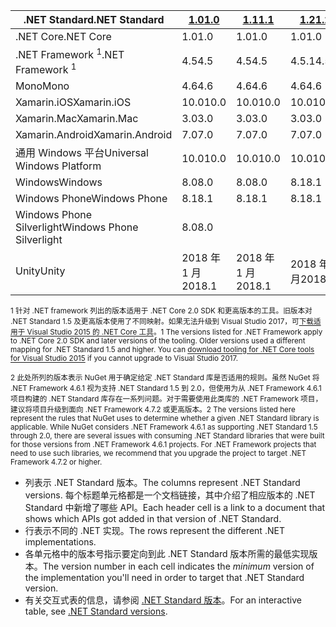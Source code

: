 | <span data-ttu-id="54b24-101">.NET Standard</span><span class="sxs-lookup"><span data-stu-id="54b24-101">.NET Standard</span></span>              | <span data-ttu-id="54b24-102">[1.0]</span><span class="sxs-lookup"><span data-stu-id="54b24-102">[1.0]</span></span>  | <span data-ttu-id="54b24-103">[1.1]</span><span class="sxs-lookup"><span data-stu-id="54b24-103">[1.1]</span></span>  | <span data-ttu-id="54b24-104">[1.2]</span><span class="sxs-lookup"><span data-stu-id="54b24-104">[1.2]</span></span> | <span data-ttu-id="54b24-105">[1.3]</span><span class="sxs-lookup"><span data-stu-id="54b24-105">[1.3]</span></span> | <span data-ttu-id="54b24-106">[1.4]</span><span class="sxs-lookup"><span data-stu-id="54b24-106">[1.4]</span></span> | <span data-ttu-id="54b24-107">[1.5]</span><span class="sxs-lookup"><span data-stu-id="54b24-107">[1.5]</span></span>              | <span data-ttu-id="54b24-108">[1.6]</span><span class="sxs-lookup"><span data-stu-id="54b24-108">[1.6]</span></span>              | <span data-ttu-id="54b24-109">[2.0]</span><span class="sxs-lookup"><span data-stu-id="54b24-109">[2.0]</span></span>               |
|----------------------------|--------|--------|-------|-------|-------|--------------------|--------------------|---------------------|
| <span data-ttu-id="54b24-110">.NET Core</span><span class="sxs-lookup"><span data-stu-id="54b24-110">.NET Core</span></span>                  | <span data-ttu-id="54b24-111">1.0</span><span class="sxs-lookup"><span data-stu-id="54b24-111">1.0</span></span>    | <span data-ttu-id="54b24-112">1.0</span><span class="sxs-lookup"><span data-stu-id="54b24-112">1.0</span></span>    | <span data-ttu-id="54b24-113">1.0</span><span class="sxs-lookup"><span data-stu-id="54b24-113">1.0</span></span>   | <span data-ttu-id="54b24-114">1.0</span><span class="sxs-lookup"><span data-stu-id="54b24-114">1.0</span></span>   | <span data-ttu-id="54b24-115">1.0</span><span class="sxs-lookup"><span data-stu-id="54b24-115">1.0</span></span>   | <span data-ttu-id="54b24-116">1.0</span><span class="sxs-lookup"><span data-stu-id="54b24-116">1.0</span></span>                | <span data-ttu-id="54b24-117">1.0</span><span class="sxs-lookup"><span data-stu-id="54b24-117">1.0</span></span>                | <span data-ttu-id="54b24-118">2.0</span><span class="sxs-lookup"><span data-stu-id="54b24-118">2.0</span></span>                 |
| <span data-ttu-id="54b24-119">.NET Framework <sup>1</sup></span><span class="sxs-lookup"><span data-stu-id="54b24-119">.NET Framework <sup>1</sup></span></span>| <span data-ttu-id="54b24-120">4.5</span><span class="sxs-lookup"><span data-stu-id="54b24-120">4.5</span></span>    | <span data-ttu-id="54b24-121">4.5</span><span class="sxs-lookup"><span data-stu-id="54b24-121">4.5</span></span>    | <span data-ttu-id="54b24-122">4.5.1</span><span class="sxs-lookup"><span data-stu-id="54b24-122">4.5.1</span></span> | <span data-ttu-id="54b24-123">4.6</span><span class="sxs-lookup"><span data-stu-id="54b24-123">4.6</span></span>   | <span data-ttu-id="54b24-124">4.6.1</span><span class="sxs-lookup"><span data-stu-id="54b24-124">4.6.1</span></span> | <span data-ttu-id="54b24-125">4.6.1 <sup>2</sup></span><span class="sxs-lookup"><span data-stu-id="54b24-125">4.6.1 <sup>2</sup></span></span> | <span data-ttu-id="54b24-126">4.6.1 <sup>2</sup></span><span class="sxs-lookup"><span data-stu-id="54b24-126">4.6.1 <sup>2</sup></span></span> | <span data-ttu-id="54b24-127">4.6.1 <sup>2</sup></span><span class="sxs-lookup"><span data-stu-id="54b24-127">4.6.1 <sup>2</sup></span></span>  |
| <span data-ttu-id="54b24-128">Mono</span><span class="sxs-lookup"><span data-stu-id="54b24-128">Mono</span></span>                       | <span data-ttu-id="54b24-129">4.6</span><span class="sxs-lookup"><span data-stu-id="54b24-129">4.6</span></span>    | <span data-ttu-id="54b24-130">4.6</span><span class="sxs-lookup"><span data-stu-id="54b24-130">4.6</span></span>    | <span data-ttu-id="54b24-131">4.6</span><span class="sxs-lookup"><span data-stu-id="54b24-131">4.6</span></span>   | <span data-ttu-id="54b24-132">4.6</span><span class="sxs-lookup"><span data-stu-id="54b24-132">4.6</span></span>   | <span data-ttu-id="54b24-133">4.6</span><span class="sxs-lookup"><span data-stu-id="54b24-133">4.6</span></span>   | <span data-ttu-id="54b24-134">4.6</span><span class="sxs-lookup"><span data-stu-id="54b24-134">4.6</span></span>                | <span data-ttu-id="54b24-135">4.6</span><span class="sxs-lookup"><span data-stu-id="54b24-135">4.6</span></span>                | <span data-ttu-id="54b24-136">5.4</span><span class="sxs-lookup"><span data-stu-id="54b24-136">5.4</span></span>                 |
| <span data-ttu-id="54b24-137">Xamarin.iOS</span><span class="sxs-lookup"><span data-stu-id="54b24-137">Xamarin.iOS</span></span>                | <span data-ttu-id="54b24-138">10.0</span><span class="sxs-lookup"><span data-stu-id="54b24-138">10.0</span></span>   | <span data-ttu-id="54b24-139">10.0</span><span class="sxs-lookup"><span data-stu-id="54b24-139">10.0</span></span>   | <span data-ttu-id="54b24-140">10.0</span><span class="sxs-lookup"><span data-stu-id="54b24-140">10.0</span></span>  | <span data-ttu-id="54b24-141">10.0</span><span class="sxs-lookup"><span data-stu-id="54b24-141">10.0</span></span>  | <span data-ttu-id="54b24-142">10.0</span><span class="sxs-lookup"><span data-stu-id="54b24-142">10.0</span></span>  | <span data-ttu-id="54b24-143">10.0</span><span class="sxs-lookup"><span data-stu-id="54b24-143">10.0</span></span>               | <span data-ttu-id="54b24-144">10.0</span><span class="sxs-lookup"><span data-stu-id="54b24-144">10.0</span></span>               | <span data-ttu-id="54b24-145">10.14</span><span class="sxs-lookup"><span data-stu-id="54b24-145">10.14</span></span>               |
| <span data-ttu-id="54b24-146">Xamarin.Mac</span><span class="sxs-lookup"><span data-stu-id="54b24-146">Xamarin.Mac</span></span>                | <span data-ttu-id="54b24-147">3.0</span><span class="sxs-lookup"><span data-stu-id="54b24-147">3.0</span></span>    | <span data-ttu-id="54b24-148">3.0</span><span class="sxs-lookup"><span data-stu-id="54b24-148">3.0</span></span>    | <span data-ttu-id="54b24-149">3.0</span><span class="sxs-lookup"><span data-stu-id="54b24-149">3.0</span></span>   | <span data-ttu-id="54b24-150">3.0</span><span class="sxs-lookup"><span data-stu-id="54b24-150">3.0</span></span>   | <span data-ttu-id="54b24-151">3.0</span><span class="sxs-lookup"><span data-stu-id="54b24-151">3.0</span></span>   | <span data-ttu-id="54b24-152">3.0</span><span class="sxs-lookup"><span data-stu-id="54b24-152">3.0</span></span>                | <span data-ttu-id="54b24-153">3.0</span><span class="sxs-lookup"><span data-stu-id="54b24-153">3.0</span></span>                | <span data-ttu-id="54b24-154">3.8</span><span class="sxs-lookup"><span data-stu-id="54b24-154">3.8</span></span>                 |
| <span data-ttu-id="54b24-155">Xamarin.Android</span><span class="sxs-lookup"><span data-stu-id="54b24-155">Xamarin.Android</span></span>            | <span data-ttu-id="54b24-156">7.0</span><span class="sxs-lookup"><span data-stu-id="54b24-156">7.0</span></span>    | <span data-ttu-id="54b24-157">7.0</span><span class="sxs-lookup"><span data-stu-id="54b24-157">7.0</span></span>    | <span data-ttu-id="54b24-158">7.0</span><span class="sxs-lookup"><span data-stu-id="54b24-158">7.0</span></span>   | <span data-ttu-id="54b24-159">7.0</span><span class="sxs-lookup"><span data-stu-id="54b24-159">7.0</span></span>   | <span data-ttu-id="54b24-160">7.0</span><span class="sxs-lookup"><span data-stu-id="54b24-160">7.0</span></span>   | <span data-ttu-id="54b24-161">7.0</span><span class="sxs-lookup"><span data-stu-id="54b24-161">7.0</span></span>                | <span data-ttu-id="54b24-162">7.0</span><span class="sxs-lookup"><span data-stu-id="54b24-162">7.0</span></span>                | <span data-ttu-id="54b24-163">8.0</span><span class="sxs-lookup"><span data-stu-id="54b24-163">8.0</span></span>                 |
| <span data-ttu-id="54b24-164">通用 Windows 平台</span><span class="sxs-lookup"><span data-stu-id="54b24-164">Universal Windows Platform</span></span> | <span data-ttu-id="54b24-165">10.0</span><span class="sxs-lookup"><span data-stu-id="54b24-165">10.0</span></span>   | <span data-ttu-id="54b24-166">10.0</span><span class="sxs-lookup"><span data-stu-id="54b24-166">10.0</span></span>   | <span data-ttu-id="54b24-167">10.0</span><span class="sxs-lookup"><span data-stu-id="54b24-167">10.0</span></span>  | <span data-ttu-id="54b24-168">10.0</span><span class="sxs-lookup"><span data-stu-id="54b24-168">10.0</span></span>  | <span data-ttu-id="54b24-169">10.0</span><span class="sxs-lookup"><span data-stu-id="54b24-169">10.0</span></span>  | <span data-ttu-id="54b24-170">10.0.16299</span><span class="sxs-lookup"><span data-stu-id="54b24-170">10.0.16299</span></span>         | <span data-ttu-id="54b24-171">10.0.16299</span><span class="sxs-lookup"><span data-stu-id="54b24-171">10.0.16299</span></span>         | <span data-ttu-id="54b24-172">10.0.16299</span><span class="sxs-lookup"><span data-stu-id="54b24-172">10.0.16299</span></span>          |
| <span data-ttu-id="54b24-173">Windows</span><span class="sxs-lookup"><span data-stu-id="54b24-173">Windows</span></span>                    | <span data-ttu-id="54b24-174">8.0</span><span class="sxs-lookup"><span data-stu-id="54b24-174">8.0</span></span>    | <span data-ttu-id="54b24-175">8.0</span><span class="sxs-lookup"><span data-stu-id="54b24-175">8.0</span></span>    | <span data-ttu-id="54b24-176">8.1</span><span class="sxs-lookup"><span data-stu-id="54b24-176">8.1</span></span>   |       |       |                    |                    |                     |
| <span data-ttu-id="54b24-177">Windows Phone</span><span class="sxs-lookup"><span data-stu-id="54b24-177">Windows Phone</span></span>              | <span data-ttu-id="54b24-178">8.1</span><span class="sxs-lookup"><span data-stu-id="54b24-178">8.1</span></span>    | <span data-ttu-id="54b24-179">8.1</span><span class="sxs-lookup"><span data-stu-id="54b24-179">8.1</span></span>    | <span data-ttu-id="54b24-180">8.1</span><span class="sxs-lookup"><span data-stu-id="54b24-180">8.1</span></span>   |       |       |                    |                    |                     |
| <span data-ttu-id="54b24-181">Windows Phone Silverlight</span><span class="sxs-lookup"><span data-stu-id="54b24-181">Windows Phone Silverlight</span></span>  | <span data-ttu-id="54b24-182">8.0</span><span class="sxs-lookup"><span data-stu-id="54b24-182">8.0</span></span>    |        |       |       |       |                    |                    |                     |
| <span data-ttu-id="54b24-183">Unity</span><span class="sxs-lookup"><span data-stu-id="54b24-183">Unity</span></span>                      | <span data-ttu-id="54b24-184">2018 年 1 月</span><span class="sxs-lookup"><span data-stu-id="54b24-184">2018.1</span></span> | <span data-ttu-id="54b24-185">2018 年 1 月</span><span class="sxs-lookup"><span data-stu-id="54b24-185">2018.1</span></span> | <span data-ttu-id="54b24-186">2018 年 1 月</span><span class="sxs-lookup"><span data-stu-id="54b24-186">2018.1</span></span>| <span data-ttu-id="54b24-187">2018 年 1 月</span><span class="sxs-lookup"><span data-stu-id="54b24-187">2018.1</span></span>| <span data-ttu-id="54b24-188">2018 年 1 月</span><span class="sxs-lookup"><span data-stu-id="54b24-188">2018.1</span></span>| <span data-ttu-id="54b24-189">2018 年 1 月</span><span class="sxs-lookup"><span data-stu-id="54b24-189">2018.1</span></span>             |  <span data-ttu-id="54b24-190">2018 年 1 月</span><span class="sxs-lookup"><span data-stu-id="54b24-190">2018.1</span></span>            | <span data-ttu-id="54b24-191">2018 年 1 月</span><span class="sxs-lookup"><span data-stu-id="54b24-191">2018.1</span></span>              |

<span data-ttu-id="54b24-192"><sup>1 针对 .NET framework 列出的版本适用于 .NET Core 2.0 SDK 和更高版本的工具。旧版本对 .NET Standard 1.5 及更高版本使用了不同映射。如果无法升级到 Visual Studio 2017，可[下载适用于 Visual Studio 2015 的 .NET Core 工具](https://github.com/dotnet/core/blob/master/release-notes/download-archive.md)。</sup></span><span class="sxs-lookup"><span data-stu-id="54b24-192"><sup>1 The versions listed for .NET Framework apply to .NET Core 2.0 SDK and later versions of the tooling. Older versions used a different mapping for .NET Standard 1.5 and higher. You can [download tooling for .NET Core tools for Visual Studio 2015](https://github.com/dotnet/core/blob/master/release-notes/download-archive.md) if you cannot upgrade to Visual Studio 2017.</sup></span></span>

<span data-ttu-id="54b24-193"><sup>2 此处所列的版本表示 NuGet 用于确定给定 .NET Standard 库是否适用的规则。虽然 NuGet 将 .NET Framework 4.6.1 视为支持 .NET Standard 1.5 到 2.0，但使用为从 .NET Framework 4.6.1 项目构建的 .NET Standard 库存在一系列问题。对于需要使用此类库的 .NET Framework 项目，建议将项目升级到面向 .NET Framework 4.7.2 或更高版本。</sup></span><span class="sxs-lookup"><span data-stu-id="54b24-193"><sup>2 The versions listed here represent the rules that NuGet uses to determine whether a given .NET Standard library is applicable. While NuGet considers .NET Framework 4.6.1 as supporting .NET Standard 1.5 through 2.0, there are several issues with consuming .NET Standard libraries that were built for those versions from .NET Framework 4.6.1 projects. For .NET Framework projects that need to use such libraries, we recommend that you upgrade the project to target .NET Framework 4.7.2 or higher.</sup></span></span>

- <span data-ttu-id="54b24-194">列表示 .NET Standard 版本。</span><span class="sxs-lookup"><span data-stu-id="54b24-194">The columns represent .NET Standard versions.</span></span> <span data-ttu-id="54b24-195">每个标题单元格都是一个文档链接，其中介绍了相应版本的 .NET Standard 中新增了哪些 API。</span><span class="sxs-lookup"><span data-stu-id="54b24-195">Each header cell is a link to a document that shows which APIs got added in that version of .NET Standard.</span></span>
- <span data-ttu-id="54b24-196">行表示不同的 .NET 实现。</span><span class="sxs-lookup"><span data-stu-id="54b24-196">The rows represent the different .NET implementations.</span></span>
- <span data-ttu-id="54b24-197">各单元格中的版本号指示要定向到此 .NET Standard 版本所需的最低实现版本。</span><span class="sxs-lookup"><span data-stu-id="54b24-197">The version number in each cell indicates the *minimum* version of the implementation you'll need in order to target that .NET Standard version.</span></span>
- <span data-ttu-id="54b24-198">有关交互式表的信息，请参阅 [.NET Standard 版本](https://immo.landwerth.net/netstandard-versions/#)。</span><span class="sxs-lookup"><span data-stu-id="54b24-198">For an interactive table, see [.NET Standard versions](https://immo.landwerth.net/netstandard-versions/#).</span></span>

[1.0]: https://github.com/dotnet/standard/blob/master/docs/versions/netstandard1.0.md
[1.1]: https://github.com/dotnet/standard/blob/master/docs/versions/netstandard1.1.md
[1.2]: https://github.com/dotnet/standard/blob/master/docs/versions/netstandard1.2.md
[1.3]: https://github.com/dotnet/standard/blob/master/docs/versions/netstandard1.3.md
[1.4]: https://github.com/dotnet/standard/blob/master/docs/versions/netstandard1.4.md
[1.5]: https://github.com/dotnet/standard/blob/master/docs/versions/netstandard1.5.md
[1.6]: https://github.com/dotnet/standard/blob/master/docs/versions/netstandard1.6.md
[2.0]: https://github.com/dotnet/standard/blob/master/docs/versions/netstandard2.0.md
